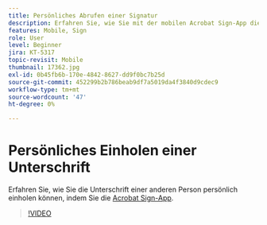 ```yaml
---
title: Persönliches Abrufen einer Signatur
description: Erfahren Sie, wie Sie mit der mobilen Acrobat Sign-App die Unterschrift einer anderen Person persönlich einholen können.
features: Mobile, Sign
role: User
level: Beginner
jira: KT-5317
topic-revisit: Mobile
thumbnail: 17362.jpg
exl-id: 0b45fb6b-170e-4842-8627-dd9f0bc7b25d
source-git-commit: 452299b2b786beab9df7a5019da4f3840d9cdec9
workflow-type: tm+mt
source-wordcount: '47'
ht-degree: 0%

---
```


# Persönliches Einholen einer Unterschrift

Erfahren Sie, wie Sie die Unterschrift einer anderen Person persönlich einholen können, indem Sie die [Acrobat Sign-App](https://experienceleague.adobe.com/docs/document-cloud-learn/sign-learning-hub/mobile/mobile-overview.html).

>[!VIDEO](https://video.tv.adobe.com/v/345169?quality=12&learn=on&hidetitle=true)